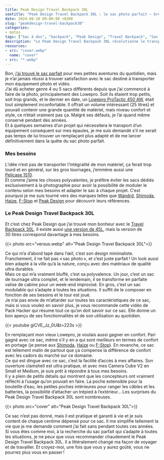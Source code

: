 ```yaml
---
title: Peak Design Travel Backpack 30L
seotitle: "Peak Design Travel Backpack 30L : le sac photo parfait — Grégory Mignard"
date: 2024-08-20 09:00:00 +0200
slug: "peakdesign-travel-backpack30"
categories:
- matos
tags: ["Sac à dos", "backpack", "Peak Design", "Travel Backpack", "Sac photo", "Daypack", "Daily", "Voyage"]
description: "Le Peak Design Travel Backpack 30L révolutionne le transport avec son design intelligent, sa polyvalence et son confort exceptionnel, parfait pour les photographes et les voyageurs."
resources:
- src: "cover.webp"
  name: "cover"
- src: "*.webp"
---
```



Bon, [j’ai trouvé le sac parfait](https://gregorymignard.com/goruck-gr1-21l) pour mes petites aventures du quotidien, mais je n’ai jamais réussi à trouver satisfaction avec le sac destiné à transporter mon équipement photo et vidéo.  
J’ai dû acheter genre 4 ou 5 sacs différents depuis que j’ai commencé à faire de la photo, principalement des Lowepro. Soit ils étaient trop petits, soit trop grands, et le dernier en date, un [Lowepro ProTactic 450 AW](https://dp.gt/a/6665nz54p), était tout simplement inconfortable. Il offrait un volume intéressant (25 litres) et pouvait contenir une grande quantité de matériel, mais niveau confort et style, ce n’était vraiment pas ça. Malgré ses défauts, je l’ai quand même conservé pendant des années.  
Et à quelques semaines d’un projet qui nécessitera le transport d’un équipement conséquent sur mes épaules, je me suis demandé s’il ne serait pas temps de lui trouver un remplaçant plus adapté et de me lancer définitivement dans la quête du sac photo parfait.

### Mes besoins

L’idée n’est pas de transporter l’intégralité de mon matériel, ça ferait trop lourd et en général, sur les gros tournages, j’emmène aussi une [Pelicase 1510](https://dp.gt/a/x3h895v66).  
Et comme j’aime les choses polyvalentes, je préfère éviter les sacs dédiés exclusivement à la photographie pour avoir la possibilité de moduler le contenu selon mes besoins et adapter le sac à chaque projet. C’est pourquoi je me suis tourné vers des marques telles que [Wandrd](https://dp.gt/a/asa4scfw), [Shimoda](https://dp.gt/a/ujqfopqu8), [Haize](https://haize-project.com), [F-Stop](https://dp.gt/a/gykbetdkc) et [Peak Design](https://dp.gt/a/b6zdwx7o) pour découvrir leurs références.

### Le Peak Design Travel Backpack 30L

Et c’est chez Peak Design que j’ai trouvé mon bonheur avec le [Travel Backpack 30L](https://dp.gt/a/qrjqwrrdc). Il existe aussi [une version de 45L](https://dp.gt/a/uno0f62a6), mais la version de 30 litres correspond davantage à mes besoins.

{{< photo src="versus.webp" alt="Peak Design Travel Backpack 30L">}}

Ce qui m’a d’abord tapé dans l’œil, c’est son design minimaliste. Franchement, il ne fait pas « sac photo », et c’est juste parfait ! Un look aussi bien adapté à la ville qu’à la nature, conçu avec des matériaux de qualité ultra durables.  
Mais ce qui m’a vraiment bluffé, c’est sa polyvalence. Un jour, c’est un sac de tournage ultra complet, et le lendemain, il se transforme en parfaite valise de cabine pour un week-end improvisé. En gros, c’est un sac modulable qui s’adapte à toutes les situations. Il suffit de le composer en fonction de ses besoins et le tour est joué.  
Je n’ai pas envie de m’attarder sur toutes les caractéristiques de ce sac, mais si vous voulez en savoir plus, je vous recommande cette vidéo de Pack Hacker qui résume tout ce qu’on doit savoir sur ce sac. Elle donne un bon aperçu de ses fonctionnalités et de son utilisation au quotidien.

<div>{{< youtube giCVE_Jz_0U&t=223s >}}</div>

En remplaçant mon vieux Lowepro, je voulais aussi gagner en confort. Pari gagné avec ce sac, même s’il y en a qui sont meilleurs en termes de confort en portage (je pense aux [Shimoda](https://dp.gt/a/ujqfopqu8), [Haize](https://haize-project.com) ou [F-Stop](https://dp.gt/a/gykbetdkc)). En revanche, ce sac est tellement malin de partout que ça compense la différence de confort avec les cadors du marché sur ce domaine.    
Ce qui est dingue avec ce sac, c’est la facilité d’accès à mes affaires. Son ouverture clamshell est ultra pratique, et avec mes Camera Cube V2 en Small et Medium, je suis prêt à répondre à tous mes besoins.  
Il y a plein de petits détails qui montrent que les concepteurs ont vraiment réfléchi à l’usage qu’on pouvait en faire. La poche extensible pour la bouteille d’eau, les petites poches intérieures pour ranger les câbles et les batteries, la possibilité d’attacher un trépied à l’extérieur... Les surprises du Peak Design Travel Backpack 30L sont nombreuses.

{{< photo src="cover" alt="Peak Design Travel Backpack 30L">}}

Ce sac n’est pas donné, mais il est pratique et garanti à vie et je suis content de chaque centime dépensé pour ce sac. Il me simplifie tellement la vie que je me demande comment j’ai fait sans pendant toutes ces années.  
Si vous êtes comme moi, à la recherche du sac parfait qui s’adapte à toutes les situations, je ne peux que vous recommander chaudement le Peak Design Travel Backpack 30L. Il a littéralement changé ma façon de voyager et de travailler. Et croyez-moi, une fois que vous y aurez goûté, vous ne pourrez plus vous en passer !